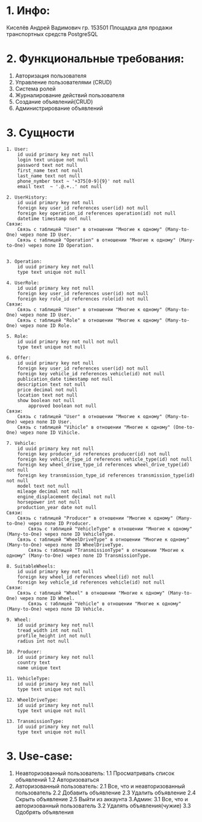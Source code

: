 # 1. Инфо:
Киселёв Андрей Вадимович
гр. 153501
Площадка для продажи транспортных средств
PostgreSQL

# 2. Функциональные требования:
1. Авторизация пользователя
2. Управление пользователями (CRUD)
3. Система ролей
4. Журналирование действий пользователя
5. Создание объявлений(CRUD)
6. Администрирование объявлений

# 3. Сущности
	1. User:
		id uuid primary key not null
		login text unique not null
		password text not null
		first_name text not null
		last_name text not null
		phone_nymber text ~ '+375[0-9]{9}' not null
		email text  ~ '.@.+..' not null
  
	2. UserHistory:
		id uuid primary key not null
		foreign key user_id references user(id) not null
		foreign key operation_id references operation(id) not null
		datetime timestamp not null
	Связи:
 		Связь с таблицей "User" в отношении "Многие к одному" (Many-to-One) через поле ID User.
   		Связь с таблицей "Operation" в отношении "Многие к одному" (Many-to-One) через поле ID Operation.
  
		
	3. Operation:
		id uuid primary key not null
		type text unique not null

	4. UserRole:
		id uuid primary key not null
		foreign key user_id references user(id) not null
		foreign key role_id references role(id) not null
	Связи:
 		Связь с таблицей "User" в отношении "Многие к одному" (Many-to-One) через поле ID User.
   		Связь с таблицей "Role" в отношении "Многие к одному" (Many-to-One) через поле ID Role.

	5. Role:
		id uuid primary key not null not null
		type text unique not null

 	6. Offer:
		id uuid primary key not null
		foreign key user_id references user(id) not null
		foreign key vehicle_id references vehicle(id) not null
		publication_date timestamp not null
		description text not null
		price decimal not null
		location text not null
  		show boolean not null
    		approved boolean not null
	Связи:
 		Связь с таблицей "User" в отношении "Многие к одному" (Many-to-One) через поле ID User.
   		Связь с таблицей "Vihicle" в отношении "Многие к одному" (One-to-One) через поле ID Vihicle.

 	7. Vehicle:
		id uuid primary key not null
		foreign key producer_id references producer(id) not null
		foreign key vehicle_type_id references vehicle_type(id) not null
		foreign key wheel_drive_type_id references wheel_drive_type(id) not null
		foreign key transmission_type_id references transmission_type(id) not null
		model text not null
		mileage decimal not null
		engine_displacement decimal not null
		horsepower int not null
		production_year date not null
	Связи:
 		Связь с таблицей "Producer" в отношении "Многие к одному" (Many-to-One) через поле ID Producer.
    		Связь с таблицей "VehicleType" в отношении "Многие к одному" (Many-to-One) через поле ID VehicleType.
   		Связь с таблицей "WheelDriveType" в отношении "Многие к одному" (Many-to-One) через поле ID WheelDriveType.
       		Связь с таблицей "TransmissionType" в отношении "Многие к одному" (Many-to-One) через поле ID TransmissionType.

	8. SuitableWheels:
		id uuid primary key not null
		foreign key wheel_id references wheel(id) not null
		foreign key vehicle_id references vehicle(id) not null
	Связи:
 		Связь с таблицей "Wheel" в отношении "Многие к одному" (Many-to-One) через поле ID Wheel.
    		Связь с таблицей "Vehicle" в отношении "Многие к одному" (Many-to-One) через поле ID Vehicle.

 	9. Wheel:
		id uuid primary key not null
		tread_width int not null
		profile_height int not null
		radius int not null

 	10. Producer:
		id uuid primary key not null
		country text
		name unique text

 	11. VehicleType:
		id uuid primary key not null
		type text unique not null

 	12. WheelDriveType:
		id uuid primary key not null
		type text unique not null

	13. TransmissionType:
		id uuid primary key not null
		type text unique not null
 	
# 3. Use-case:
1. Неавторизованный пользователь:
	1.1 Просматривать список объявлений
   	1.2 Авторизоваться
2. Авторизованный пользователь:
   	2.1 Все, что и неавторизованный пользователь
   	2.2 Добавить объявление
   	2.3 Удалить объявление
   	2.4 Скрыть объявление
   	2.5 Выйти из аккаунта
3.Админ:
   	3.1 Все, что и авторизованный пользователь
   	3.2 Удалять объявления(чужие)
   	3.3 Одобрять объявления
 
